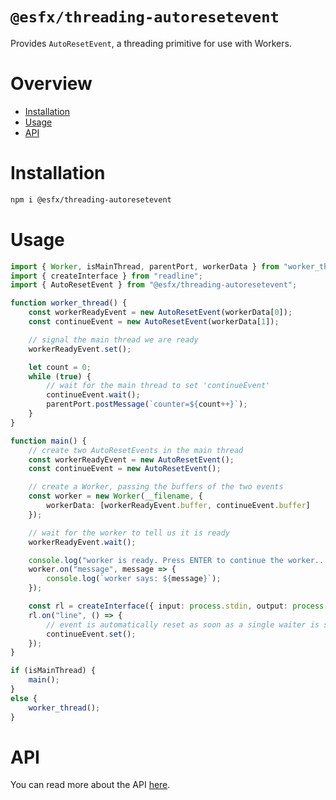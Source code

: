 # `@esfx/threading-autoresetevent`

Provides `AutoResetEvent`, a threading primitive for use with Workers.

# Overview

* [Installation](#installation)
* [Usage](#usage)
* [API](#api)

# Installation

```sh
npm i @esfx/threading-autoresetevent
```

# Usage

```ts
import { Worker, isMainThread, parentPort, workerData } from "worker_threads";
import { createInterface } from "readline";
import { AutoResetEvent } from "@esfx/threading-autoresetevent";

function worker_thread() {
    const workerReadyEvent = new AutoResetEvent(workerData[0]);
    const continueEvent = new AutoResetEvent(workerData[1]);

    // signal the main thread we are ready
    workerReadyEvent.set();

    let count = 0;
    while (true) {
        // wait for the main thread to set 'continueEvent'
        continueEvent.wait();
        parentPort.postMessage(`counter=${count++}`);
    }
}

function main() {
    // create two AutoResetEvents in the main thread
    const workerReadyEvent = new AutoResetEvent();
    const continueEvent = new AutoResetEvent();

    // create a Worker, passing the buffers of the two events
    const worker = new Worker(__filename, {
        workerData: [workerReadyEvent.buffer, continueEvent.buffer]
    });

    // wait for the worker to tell us it is ready
    workerReadyEvent.wait();

    console.log("worker is ready. Press ENTER to continue the worker...");
    worker.on("message", message => {
        console.log(`worker says: ${message}`);
    });

    const rl = createInterface({ input: process.stdin, output: process.stdout });
    rl.on("line", () => {
        // event is automatically reset as soon as a single waiter is signaled
        continueEvent.set();
    });
}

if (isMainThread) {
    main();
}
else {
    worker_thread();
}
```

# API

You can read more about the API [here](https://esfx.js.org/esfx/api/threading-autoresetevent.html).
